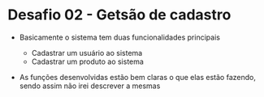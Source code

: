 # Desafio 02 - Getsão de cadastro

- Basicamente o sistema tem duas funcionalidades principais
  - Cadastrar um usuário ao sistema
  - Cadastrar um produto ao sistema

- As funções desenvolvidas estão bem claras o que elas estão fazendo, sendo assim não irei descrever a mesmas 